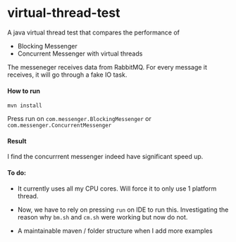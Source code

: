 # virtual-thread-test

A java virtual thread test that compares the performance of
- Blocking Messenger
- Concurrent Messenger with virtual threads

The messeneger receives data from RabbitMQ. For every message it receives, it will go through a fake IO task.

#### How to run

`mvn install`

Press run on `com.messenger.BlockingMessenger` or `com.messenger.ConcurrentMessenger`

#### Result

I find the concurrrent messenger indeed have significant speed up.

#### To do:

- It currently uses all my CPU cores. Will force it to only use 1 platform thread.

- Now, we have to rely on pressing `run` on IDE to run this. Investigating the reason why `bm.sh` and `cm.sh` were working but now do not. 

- A maintainable maven / folder structure when I add more examples
